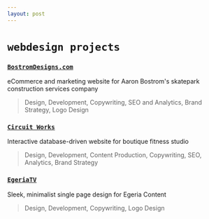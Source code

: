 ```yaml
---
layout: post
---
```


# `webdesign projects`



### [`BostromDesigns.com`](http://www.bostromdesigns.com)
eCommerce and marketing website for Aaron Bostrom's skatepark construction services company
> Design, Development, Copywriting, SEO and Analytics, Brand Strategy, Logo Design


### [`Circuit Works`](http://circuitworksla.com)
Interactive database-driven website for boutique fitness studio
> Design, Development, Content Production, Copywriting, SEO, Analytics, Brand Strategy


### [`EgeriaTV`](https://egeriatv.com)
Sleek, minimalist single page design for Egeria Content
> Design, Development, Copywriting, Logo Design
